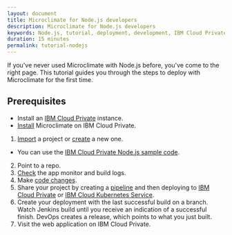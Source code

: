 ```yaml
---
layout: document
title: Microclimate for Node.js developers
description: Microclimate for Node.js developers
keywords: Node.js, tutorial, deployment, development, IBM Cloud Private, cloud
duration: 15 minutes
permalink: tutorial-nodejs
---
```


If you've never used Microclimate with Node.js before, you've come to the right page. This tutorial guides you through the steps to deploy with Microclimate for the first time.

## Prerequisites
* Install an [IBM Cloud Private](https://www.ibm.com/support/knowledgecenter/SSBS6K_2.1.0/installing/installing.html) instance.
* [Install](https://github.com/IBM/charts/blob/master/stable/ibm-microclimate/README.md) Microclimate on IBM Cloud Private.

1. [Import](importingaproject) a project or [create](creatingaproject) a new one.
  * You can use the [IBM Cloud Private Node.js sample code](https://github.com/ibm-developer/icp-nodejs-sample).
2. Point to a repo.
3. [Check](checkingstatuses) the app monitor and build logs.
4. Make [code changes](edityourcode).
5. Share your project by creating a [pipeline](usingapipeline) and then deploying to [IBM Cloud Private](https://github.com/IBM/charts/blob/master/stable/ibm-microclimate/README.md) or [IBM Cloud Kubernetes Service](configiks).
6. Create your deployment with the last successful build on a branch. Watch Jenkins build until you receive an indication of a successful finish. DevOps creates a release, which points to what you just built.
7. Visit the web application on IBM Cloud Private.
